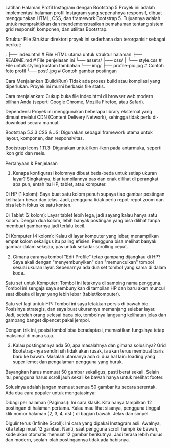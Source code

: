 Latihan Halaman Profil Instagram dengan Bootstrap 5
Proyek ini adalah implementasi halaman profil Instagram yang sepenuhnya responsif, dibuat menggunakan HTML, CSS, dan framework Bootstrap 5. Tujuannya adalah untuk mempraktikkan dan mendemonstrasikan pemahaman tentang sistem grid responsif, komponen, dan utilitas Bootstrap.

Struktur File
Struktur direktori proyek ini sederhana dan terorganisir sebagai berikut:

.
├── index.html              # File HTML utama untuk struktur halaman
├── README.md               # File penjelasan ini
└── assets/
    ├── css/
    │   └── style.css       # File untuk styling kustom tambahan
    └── img/
        ├── profile-pic.jpg # Contoh foto profil
        └── post1.jpg       # Contoh gambar postingan

Cara Menjalankan (Build/Run)
Tidak ada proses build atau kompilasi yang diperlukan. Proyek ini murni berbasis file statis.

Cara menjalankan: Cukup buka file index.html di browser web modern pilihan Anda (seperti Google Chrome, Mozilla Firefox, atau Safari).

Dependensi
Proyek ini menggunakan beberapa library eksternal yang dimuat melalui CDN (Content Delivery Network), sehingga tidak perlu di-download secara manual.

Bootstrap 5.3.3 CSS & JS: Digunakan sebagai framework utama untuk layout, komponen, dan responsivitas.

Bootstrap Icons 1.11.3: Digunakan untuk ikon-ikon pada antarmuka, seperti ikon grid dan reels.

Pertanyaan & Penjelasan
1. Kenapa konfigurasi kolomnya dibuat beda-beda untuk setiap ukuran layar?
Singkatnya, biar tampilannya pas dan enak dilihat di perangkat apa pun, entah itu HP, tablet, atau komputer.

Di HP (1 kolom): Saya buat satu kolom penuh supaya tiap gambar postingan kelihatan besar dan jelas. Jadi, pengguna tidak perlu repot-repot zoom dan bisa lebih fokus ke satu konten.

Di Tablet (2 kolom): Layar tablet lebih lega, jadi sayang kalau hanya satu kolom. Dengan dua kolom, lebih banyak postingan yang bisa dilihat tanpa membuat gambarnya jadi terlalu kecil.

Di Komputer (4 kolom): Kalau di layar komputer yang lebar, menampilkan empat kolom sekaligus itu paling efisien. Pengguna bisa melihat banyak gambar dalam sekejap, pas untuk sekadar scrolling cepat.

2. Gimana caranya tombol "Edit Profile" tetap gampang dijangkau di HP?
Saya akali dengan "menyembunyikan" dan "memunculkan" tombol sesuai ukuran layar. Sebenarnya ada dua set tombol yang sama di dalam kode.

Satu set untuk Komputer: Tombol ini letaknya di samping nama pengguna. Tombol ini sengaja saya sembunyikan di tampilan HP dan baru akan muncul saat dibuka di layar yang lebih lebar (tablet/komputer).

Satu set lagi untuk HP: Tombol ini saya letakkan persis di bawah bio. Posisinya strategis, dan saya buat ukurannya memanjang selebar layar. Jadi, setelah orang selesai baca bio, tombolnya langsung kelihatan jelas dan gampang banget dipencet pakai jempol.

Dengan trik ini, posisi tombol bisa beradaptasi, memastikan fungsinya tetap maksimal di mana saja.

3. Kalau postingannya ada 50, apa masalahnya dan gimana solusinya?
Grid Bootstrap-nya sendiri sih tidak akan rusak, ia akan terus membuat baris baru ke bawah. Masalah utamanya ada di dua hal lain: loading yang super lemot dan pengalaman pengguna yang buruk.

Bayangkan harus memuat 50 gambar sekaligus, pasti berat sekali. Selain itu, pengguna harus scroll jauh sekali ke bawah hanya untuk melihat footer.

Solusinya adalah jangan memuat semua 50 gambar itu secara serentak. Ada dua cara populer untuk mengatasinya:

Dibagi per halaman (Paginasi): Ini cara klasik. Kita hanya tampilkan 12 postingan di halaman pertama. Kalau mau lihat sisanya, pengguna tinggal klik nomor halaman (2, 3, 4, dst.) di bagian bawah. Jelas dan simpel.

Digulir terus (Infinite Scroll): Ini cara yang dipakai Instagram asli. Awalnya, kita tetap muat 12 gambar. Nanti, saat pengguna scroll hampir ke bawah, kode akan otomatis memuat 12 gambar berikutnya. Jadi terasa lebih mulus dan modern, seolah-olah postingannya tidak ada habisnya.
